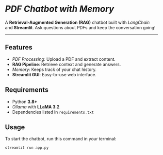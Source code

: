 # *PDF Chatbot with Memory*

A **Retrieval-Augmented Generation (RAG)** chatbot built with *LangChain* and **Streamlit**. Ask questions about PDFs and keep the conversation going!

---

## **Features**
- *PDF Processing*: Upload a PDF and extract content.
- **RAG Pipeline**: Retrieve context and generate answers.
- *Memory*: Keeps track of your chat history.
- **Streamlit GUI**: Easy-to-use web interface.

## **Requirements**
- Python **3.8+**
- *Ollama* with **LLaMA 3.2**
- Dependencies listed in `requirements.txt`

## Usage
To start the chatbot, run this command in your terminal:

```bash
streamlit run app.py

